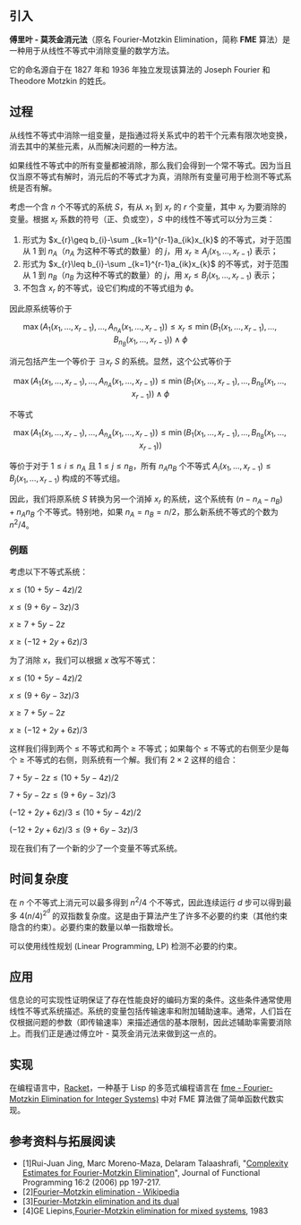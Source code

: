 ## 引入

**傅里叶 - 莫茨金消元法**（原名 Fourier-Motzkin Elimination，简称 **FME** 算法）是一种用于从线性不等式中消除变量的数学方法。

它的命名源自于在 1827 年和 1936 年独立发现该算法的 Joseph Fourier 和 Theodore Motzkin 的姓氏。

## 过程

从线性不等式中消除一组变量，是指通过将关系式中的若干个元素有限次地变换，消去其中的某些元素，从而解决问题的一种方法。

如果线性不等式中的所有变量都被消除，那么我们会得到一个常不等式。因为当且仅当原不等式有解时，消元后的不等式才为真，消除所有变量可用于检测不等式系统是否有解。

考虑一个含 $n$ 个不等式的系统 $S$，有从 $x_{1}$ 到 $x_{r}$ 的 $r$ 个变量，其中 $x_{r}$ 为要消除的变量。根据 $x_r$ 系数的符号（正、负或空），$S$ 中的线性不等式可以分为三类：

1.  形式为 $x_{r}\geq b_{i}-\sum _{k=1}^{r-1}a_{ik}x_{k}$ 的不等式，对于范围从 $1$ 到 $n_{A}$（$n_{A}$ 为这种不等式的数量）的 $j$，用 $x_{r}\geq A_{j}(x_{1},\dots ,x_{r-1})$ 表示；
2.  形式为 $x_{r}\leq b_{i}-\sum _{k=1}^{r-1}a_{ik}x_{k}$ 的不等式，对于范围从 $1$ 到 $n_{B}$（$n_{B}$ 为这种不等式的数量）的 $j$，用 $x_{r}\leq B_{j}(x_{1},\dots ,x_{r-1})$ 表示；
3.  不包含 $x_{r}$ 的不等式，设它们构成的不等式组为 $\phi$。

因此原系统等价于

$$
\max(A_{1}(x_{1},\dots ,x_{r-1}),\dots ,A_{n_{A}}(x_{1},\dots ,x_{r-1}))\leq x_{r}\leq \min(B_{1}(x_{1},\dots ,x_{r-1}),\dots ,B_{n_{B}}(x_{1},\dots ,x_{r-1}))\wedge \phi
$$

消元包括产生一个等价于 $\exists x_{r}~S$ 的系统。显然，这个公式等价于

$$
\max(A_{1}(x_{1},\dots ,x_{r-1}),\dots ,A_{n_{A}}(x_{1},\dots ,x_{r-1}))\leq \min(B_{1}(x_{1},\dots ,x_{r-1}),\dots ,B_{n_{B}}(x_{1},\dots ,x_{r-1}))\wedge \phi
$$

不等式

$$
\max(A_{1}(x_{1},\dots ,x_{r-1}),\dots ,A_{n_{A}}(x_{1},\dots ,x_{r-1}))\leq \min(B_{1}(x_{1},\dots ,x_{r-1}),\dots ,B_{n_{B}}(x_{1},\dots ,x_{r-1}))
$$

等价于对于 $1 \leq i \leq n_{A}$ 且 $1\leq j\leq n_{B}$，所有 $n_{A}n_{B}$ 个不等式 $A_{i}(x_{1},\dots ,x_{r-1})\leq B_{j}(x_{1},\dots ,x_{r-1})$ 构成的不等式组。

因此，我们将原系统 $S$ 转换为另一个消掉 $x_{r}$ 的系统，这个系统有 $(n-n_{A}-n_{B})+n_{A}n_{B}$ 个不等式。特别地，如果 $n_{A}=n_{B}=n/2$，那么新系统不等式的个数为 $n^{2}/4$。

### 例题

考虑以下不等式系统：

$x \leq (10 + 5y - 4z)/2$

$x \leq (9 + 6y - 3z)/3$

$x \geq 7 + 5y - 2z$

$x \geq (-12 + 2y + 6z)/3$

为了消除 $x$，我们可以根据 $x$ 改写不等式：

$x \leq (10 + 5y - 4z)/2$

$x \leq (9 + 6y - 3z)/3$

$x \geq 7 + 5y - 2z$

$x \geq (-12 + 2y + 6z)/3$

这样我们得到两个 $\leq$ 不等式和两个 $\geq$ 不等式；如果每个 $\leq$ 不等式的右侧至少是每个 $\geq$ 不等式的右侧，则系统有一个解。我们有 $2\times2$ 这样的组合：

$7 + 5y - 2z \leq  (10 + 5y - 4z)/2$

$7 + 5y - 2z \leq  (9 + 6y - 3z)/3$

$(-12 + 2y + 6z)/3 \leq (10 + 5y - 4z)/2$

$(-12 + 2y + 6z)/3 \leq (9 + 6y - 3z)/3$

现在我们有了一个新的少了一个变量不等式系统。

## 时间复杂度

在 $n$ 个不等式上消元可以最多得到 $n^{2}/4$ 个不等式，因此连续运行 $d$ 步可以得到最多 $4(n/4)^{2^{d}}$ 的双指数复杂度。这是由于算法产生了许多不必要的约束（其他约束隐含的约束）。必要约束的数量以单一指数增长。

可以使用线性规划 (Linear Programming, LP) 检测不必要的约束。

## 应用

信息论的可实现性证明保证了存在性能良好的编码方案的条件。这些条件通常使用线性不等式系统描述。系统的变量包括传输速率和附加辅助速率。通常，人们旨在仅根据问题的参数（即传输速率）来描述通信的基本限制，因此述辅助率需要消除上。而我们正是通过傅立叶 - 莫茨金消元法来做到这一点的。

## 实现

在编程语言中，[Racket](https://racket-lang.org/)，一种基于 Lisp 的多范式编程语言在 [fme - Fourier-Motzkin Elimination for Integer Systems)](https://docs.racket-lang.org/fme/index.html) 中对 FME 算法做了简单函数代数实现。

## 参考资料与拓展阅读

-   \[1]Rui-Juan Jing, Marc Moreno-Maza, Delaram Talaashrafi, "[Complexity Estimates for Fourier-Motzkin Elimination](https://arxiv.org/abs/1811.01510)", Journal of Functional Programming 16:2 (2006) pp 197-217.
-   \[2][Fourier–Motzkin elimination - Wikipedia](https://en.wikipedia.org/wiki/Fourier%E2%80%93Motzkin_elimination)
-   \[3][Fourier-Motzkin elimination and its dual](https://www.sciencedirect.com/science/article/pii/0097316573900046)
-   \[4]GE Liepins,[Fourier-Motzkin elimination for mixed systems](https://www.osti.gov/servlets/purl/5860090), 1983
